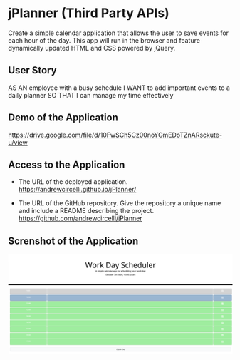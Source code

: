 # jPlanner (Third Party APIs)

Create a simple calendar application that allows the user to save events for each hour of the day. This app will run in the browser and feature dynamically updated HTML and CSS powered by jQuery.

## User Story

AS AN employee with a busy schedule
I WANT to add important events to a daily planner
SO THAT I can manage my time effectively

## Demo of the Application

https://drive.google.com/file/d/10FwSCh5Cz00noYGmEDoTZnARsckute-u/view

## Access to the Application

* The URL of the deployed application.
https://andrewcircelli.github.io/jPlanner/

* The URL of the GitHub repository. Give the repository a unique name and include a README describing the project.
https://github.com/andrewcircelli/jPlanner

## Screnshot of the Application

<!-- Day Planner -->
<img src="assets/imgs/DayPlanner.png" alt="day planner">
